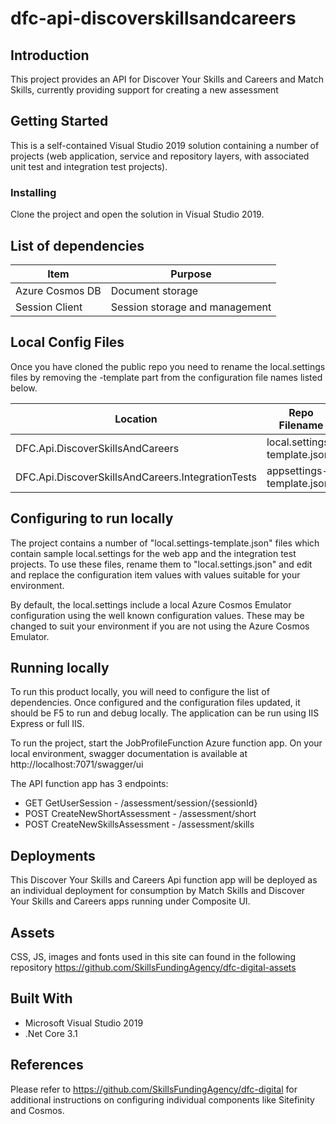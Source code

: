 # dfc-api-discoverskillsandcareers

## Introduction

This project provides an API for Discover Your Skills and Careers and Match Skills, currently providing support for creating a new assessment

## Getting Started

This is a self-contained Visual Studio 2019 solution containing a number of projects (web application, service and repository layers, with associated unit test and integration test projects).

### Installing

Clone the project and open the solution in Visual Studio 2019.

## List of dependencies

|Item	|Purpose|
|-------|-------|
|Azure Cosmos DB | Document storage |
|Session Client | Session storage and management |

## Local Config Files

Once you have cloned the public repo you need to rename the local.settings files by removing the -template part from the configuration file names listed below.

| Location | Repo Filename | Rename to |
|-------|-------|-------|
| DFC.Api.DiscoverSkillsAndCareers | local.settings-template.json | local.settings.json |
| DFC.Api.DiscoverSkillsAndCareers.IntegrationTests | appsettings-template.json | appsettings.json |

## Configuring to run locally

The project contains a number of "local.settings-template.json" files which contain sample local.settings for the web app and the integration test projects. To use these files, rename them to "local.settings.json" and edit and replace the configuration item values with values suitable for your environment.

By default, the local.settings include a local Azure Cosmos Emulator configuration using the well known configuration values. These may be changed to suit your environment if you are not using the Azure Cosmos Emulator. 

## Running locally

To run this product locally, you will need to configure the list of dependencies. Once configured and the configuration files updated, it should be F5 to run and debug locally. The application can be run using IIS Express or full IIS.

To run the project, start the JobProfileFunction Azure function app. On your local environment, swagger documentation is available at http://localhost:7071/swagger/ui

The API function app has 3 endpoints:
- GET GetUserSession - /assessment/session/{sessionId}
- POST CreateNewShortAssessment - /assessment/short
- POST CreateNewSkillsAssessment - /assessment/skills

## Deployments

This Discover Your Skills and Careers Api function app will be deployed as an individual deployment for consumption by Match Skills and Discover Your Skills and Careers apps running under Composite UI.

## Assets

CSS, JS, images and fonts used in this site can found in the following repository https://github.com/SkillsFundingAgency/dfc-digital-assets

## Built With

* Microsoft Visual Studio 2019
* .Net Core 3.1

## References

Please refer to https://github.com/SkillsFundingAgency/dfc-digital for additional instructions on configuring individual components like Sitefinity and Cosmos.
